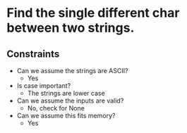 # Find the single different char between two strings.

## Constraints
* Can we assume the strings are ASCII?
	* Yes
* Is case important?
	* The strings are lower case
* Can we assume the inputs are valid?
	* No, check for None
* Can we assume this fits memory?
	* Yes
